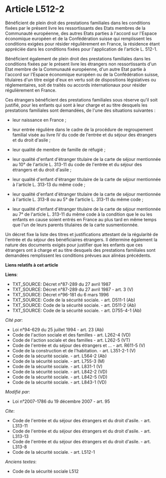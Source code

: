 # Article L512-2

Bénéficient de plein droit des prestations familiales dans les conditions fixées par le présent livre les ressortissants des
Etats membres de la Communauté européenne, des autres Etats parties à l'accord sur l'Espace économique européen et de la
Confédération suisse qui remplissent les conditions exigées pour résider régulièrement en France, la résidence étant
appréciée dans les conditions fixées pour l'application de l'article L. 512-1. 

Bénéficient également de plein droit des prestations familiales dans les conditions fixées par le présent livre les étrangers
non ressortissants d'un Etat membre de la Communauté européenne, d'un autre Etat partie à l'accord sur l'Espace économique
européen ou de la Confédération suisse, titulaires d'un titre exigé d'eux en vertu soit de dispositions législatives ou
réglementaires, soit de traités ou accords internationaux pour résider régulièrement en France. 

Ces étrangers bénéficient des prestations familiales sous réserve qu'il soit justifié, pour les enfants qui sont à leur
charge et au titre desquels les prestations familiales sont demandées, de l'une des situations suivantes :

- leur naissance en France ;

- leur entrée régulière dans le cadre de la procédure de regroupement familial visée au livre IV du code de l'entrée et du
séjour des étrangers et du droit d'asile ;

- leur qualité de membre de famille de réfugié ;

- leur qualité d'enfant d'étranger titulaire de la carte de séjour mentionnée au 10° de l'article L. 313-11 du code de
l'entrée et du séjour des étrangers et du droit d'asile ;

- leur qualité d'enfant d'étranger titulaire de la carte de séjour mentionnée à l'article L. 313-13 du même code ;

- leur qualité d'enfant d'étranger titulaire de la carte de séjour mentionnée à l'article L. 313-8 ou au 5° de l'article L.
313-11 du même code ;

- leur qualité d'enfant d'étranger titulaire de la carte de séjour mentionnée au 7° de l'article L. 313-11 du même code à la
condition que le ou les enfants en cause soient entrés en France au plus tard en même temps que l'un de leurs parents
titulaires de la carte susmentionnée. 

Un décret fixe la liste des titres et justifications attestant de la régularité de l'entrée et du séjour des bénéficiaires
étrangers. Il détermine également la nature des documents exigés pour justifier que les enfants que ces étrangers ont à
charge et au titre desquels des prestations familiales sont demandées remplissent les conditions prévues aux alinéas
précédents.

**Liens relatifs à cet article**

**Liens**:

  - TXT_SOURCE: Décret n°87-289 du 27 avril 1987
  - TXT_SOURCE: Décret n°87-289 du 27 avril 1987 - art. 3 (V)
  - TXT_SOURCE: Décret n°96-181 du 6 mars 1996
  - TXT_SOURCE: Code de la sécurité sociale. - art. D511-1 (Ab)
  - TXT_SOURCE: Code de la sécurité sociale. - art. D511-2 (Ab)
  - TXT_SOURCE: Code de la sécurité sociale. - art. D755-4-1 (Ab)

_Cité par_:

  - Loi n°94-629 du 25 juillet 1994 - art. 23 (Ab)
  - Code de l'action sociale et des familles - art. L262-4 (VD)
  - Code de l'action sociale et des familles - art. L262-5 (VT)
  - Code de l'entrée et du séjour des étrangers et ... - art. R611-5 (V)
  - Code de la construction et de l'habitation. - art. L351-2-1 (V)
  - Code de la sécurité sociale. - art. L564-2 (Ab)
  - Code de la sécurité sociale. - art. L755-3 (M)
  - Code de la sécurité sociale. - art. L831-1 (V)
  - Code de la sécurité sociale. - art. L842-2 (VD)
  - Code de la sécurité sociale. - art. L842-5 (VD)
  - Code de la sécurité sociale. - art. L843-1 (VD)

_Modifié par_:

  - Loi n°2007-1786 du 19 décembre 2007 - art. 95

_Cite_:

  - Code de l'entrée et du séjour des étrangers et du droit d'asile. - art. L313-11
  - Code de l'entrée et du séjour des étrangers et du droit d'asile. - art. L313-13
  - Code de l'entrée et du séjour des étrangers et du droit d'asile. - art. L313-8
  - Code de la sécurité sociale. - art. L512-1

_Anciens textes_:

  - Code de la sécurité sociale L512
